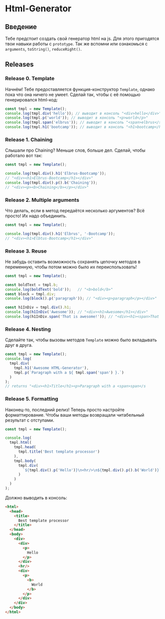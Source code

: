 # Html-Generator

## Введение

Тебе предстоит создать свой генератор html на js. Для этого пригодятся твои навыки работы с `prototype`. Так же вспомни или ознакомься с `arguments`, `toString()`, `reduceRight()`.

## Releases
### Release 0. Template
Начнём! Тебе предоставляется функция-конструктор `Template`, однако пока что она ничего не умеет. Сделай так, чтобы с её помощью генерировался html-код:
```js
const tmpl = new Template();
console.log(tmpl.div('hello')); // выводит в консоль "<div>hello</div>"
console.log(tmpl.p('world')); // выводит в консоль "<p>world</p>"
console.log(tmpl.span('elbrus')); // выводит в консоль "<span>elbrus</span>"
console.log(tmpl.h1('bootcamp')); // выводит в консоль "<h1>bootcamp</h1>"
```

### Release 1. Chaining

Слышали про Chaining? Меньше слов, больше дел. Сделай, чтобы работало вот так:

```js
const tmpl = new Template();

console.log(tmpl.div().h1('Elbrus-Bootcamp')); 
// "<div><h1>Elbrus-Bootcamp</h1></div>"
console.log(tmpl.div().p().b('Chaining'));
// "<div><p><b>Chaining</b></p></div>"
```

### Release 2. Multiple arguments
Что делать, если в метод передаётся несколько аргументов? Всё просто! Их надо объединить.
```js
const tmpl = new Template();

console.log(tmpl.div().h1('Elbrus', '-Bootcamp'));
// "<div><h1>Elbtus-Bootcamp</h1></div>"
```

### Release 3. Reuse
Не забудь оставить возможность сохранять цепочку методов в переменную, чтобы потом можно было их переиспользовать!
```js
const tmpl = new Template();

const boldText = tmpl.b;
console.log(boldText('bold'));   // "<b>bold</b>"
const block = tmpl.div;
console.log(block().p('paragraph')); // "<div><p>paragraph</p></div>"

const h1InDiv = tmpl.div().h1;
console.log(h1InDiv('Awesome')); // "<div><h1>Awesome</h1></div>"
console.log(h1InDiv.span('That is awesome!')); // "<div><h1><span>That is awesome!</span></h1></div>"
```

### Release 4. Nesting
Сделайте так, чтобы вызовы методов `Template` можно было вкладывать друг в друга.
```js
const tmpl = new Template();
console.log(
  tmpl.div(
    tmpl.h1('Awesome HTML-Generator'), 
    tmpl.p(`Paragraph with a ${ tmpl.span('span') }.`)
  )
);
// returns "<div><h1>Title</h1><p>Paragraph with a <span>span</s
```

### Release 5. Formatting
Наконец-то, последний релиз! Теперь просто настройте форматтирование. Чтобы ваши методы возвращали читабельный результат с отступами.
```js
const tmpl = new Template();

console.log(
  tmpl.html(
    tmpl.head(
      tmpl.title('Best template processor')
    ),
    tmpl.body(
      tmpl.div(
        `${tmpl.div().p('Hello')}\n<hr/>\n${tmpl.div().p().b('World')}`,
      )
    )
  )
);
```

Должно выводить в консоль:

```html
<html>
  <head>
    <title>
      Best template processor
    </title>
  </head>
  <body>
    <div>
      <div>
        <p>
          Hello
        </p>
      </div>
      <hr/>
      <div>
        <p>
          <b>
            World
          </b>
        </p>
      </div>
    </div>
  </body>
</html>
```
